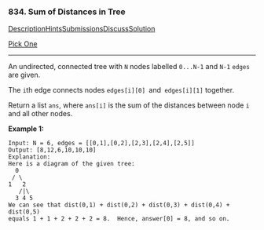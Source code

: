 ### 834. Sum of Distances in Tree

[Description](https://leetcode.com/problems/sum-of-distances-in-tree/description/)[Hints](https://leetcode.com/problems/sum-of-distances-in-tree/hints/)[Submissions](https://leetcode.com/problems/sum-of-distances-in-tree/submissions/)[Discuss](https://leetcode.com/problems/sum-of-distances-in-tree/discuss/)[Solution](https://leetcode.com/problems/sum-of-distances-in-tree/solution/)

[Pick One](https://leetcode.com/problems/random-one-question/)

------

An undirected, connected tree with `N` nodes labelled `0...N-1` and `N-1` `edges` are given.

The `i`th edge connects nodes `edges[i][0] `and` edges[i][1]` together.

Return a list `ans`, where `ans[i]` is the sum of the distances between node `i` and all other nodes.

**Example 1:**

```
Input: N = 6, edges = [[0,1],[0,2],[2,3],[2,4],[2,5]]
Output: [8,12,6,10,10,10]
Explanation: 
Here is a diagram of the given tree:
  0
 / \
1   2
   /|\
  3 4 5
We can see that dist(0,1) + dist(0,2) + dist(0,3) + dist(0,4) + dist(0,5)
equals 1 + 1 + 2 + 2 + 2 = 8.  Hence, answer[0] = 8, and so on.
```
